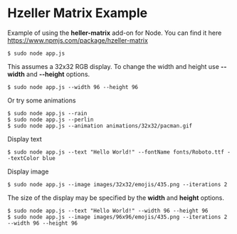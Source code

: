 # Hzeller Matrix Example

Example of using the **heller-matrix** add-on for Node.
You can find it here https://www.npmjs.com/package/hzeller-matrix

	$ sudo node app.js

This assumes a 32x32 RGB display. To change the width and height use **--width** and **--height** options.

	$ sudo node app.js --width 96 --height 96

Or try some animations

	$ sudo node app.js --rain
	$ sudo node app.js --perlin
	$ sudo node app.js --animation animations/32x32/pacman.gif


Display text

	$ sudo node app.js --text "Hello World!" --fontName fonts/Roboto.ttf --textColor blue

Display image

	$ sudo node app.js --image images/32x32/emojis/435.png --iterations 2

The size of the display may be specified by the **width** and **height** options.

	$ sudo node app.js --text "Hello World!" --width 96 --height 96
	$ sudo node app.js --image images/96x96/emojis/435.png --iterations 2 --width 96 --height 96
